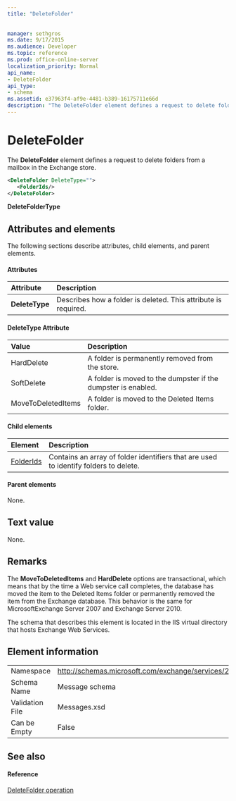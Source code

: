 ```yaml
---
title: "DeleteFolder"
 
 
manager: sethgros
ms.date: 9/17/2015
ms.audience: Developer
ms.topic: reference
ms.prod: office-online-server
localization_priority: Normal
api_name:
- DeleteFolder
api_type:
- schema
ms.assetid: e37963f4-af9e-4481-b389-16175711e66d
description: "The DeleteFolder element defines a request to delete folders from a mailbox in the Exchange store."
---
```


# DeleteFolder

The **DeleteFolder** element defines a request to delete folders from a mailbox in the Exchange store. 
  
```XML
<DeleteFolder DeleteType="">
   <FolderIds/>
</DeleteFolder>
```

 **DeleteFolderType**
## Attributes and elements

The following sections describe attributes, child elements, and parent elements.
  
#### Attributes

|**Attribute**|**Description**|
|:-----|:-----|
|**DeleteType** <br/> |Describes how a folder is deleted. This attribute is required.  <br/> |
   
#### DeleteType Attribute

|**Value**|**Description**|
|:-----|:-----|
|HardDelete  <br/> |A folder is permanently removed from the store.  <br/> |
|SoftDelete  <br/> |A folder is moved to the dumpster if the dumpster is enabled.  <br/> |
|MoveToDeletedItems  <br/> |A folder is moved to the Deleted Items folder.  <br/> |
   
#### Child elements

|**Element**|**Description**|
|:-----|:-----|
|[FolderIds](folderids.md) <br/> |Contains an array of folder identifiers that are used to identify folders to delete.  <br/> |
   
#### Parent elements

None.
  
## Text value

None.
  
## Remarks

The **MoveToDeletedItems** and **HardDelete** options are transactional, which means that by the time a Web service call completes, the database has moved the item to the Deleted Items folder or permanently removed the item from the Exchange database. This behavior is the same for MicrosoftExchange Server 2007 and Exchange Server 2010. 
  
The schema that describes this element is located in the IIS virtual directory that hosts Exchange Web Services.
  
## Element information

|||
|:-----|:-----|
|Namespace  <br/> |http://schemas.microsoft.com/exchange/services/2006/messages  <br/> |
|Schema Name  <br/> |Message schema  <br/> |
|Validation File  <br/> |Messages.xsd  <br/> |
|Can be Empty  <br/> |False  <br/> |
   
## See also

#### Reference

[DeleteFolder operation](deletefolder-operation.md)

